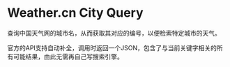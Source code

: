 # Weather.cn City Query

查询中国天气网的城市名，从而获取其对应的编号，以便检索特定城市的天气。

官方的API支持自动补全，调用时返回一个JSON，包含了与当前关键字相关的所有可能结果，由此无需再自己写搜索引擎。

